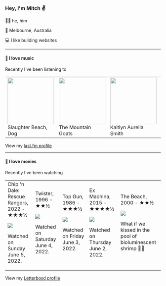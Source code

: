 <article><h3>Hey, I&#x27;m Mitch ✌️</h3><section><p>🙆‍♂️ he, him</p><p>📍 Melbourne, Australia</p><p>💻 I like building websites</p></section><hr/><section><h4>💽 I love music</h4><p>Recently I&#x27;ve been listening to</p><table><tbody><td><img src="https://lastfm.freetls.fastly.net/i/u/174s/562162c721d2ef39cbf67fe1a6d6fbb8.png" height="150px" alt="" role="presentation"/><br/>Slaughter Beach, Dog</td><td><img src="https://lastfm.freetls.fastly.net/i/u/174s/153955c4d6e20fd1ed6b45738676be42.png" height="150px" alt="" role="presentation"/><br/>The Mountain Goats</td><td><img src="https://lastfm.freetls.fastly.net/i/u/174s/a05726091663e1457cdba9ec4b6d07cc.png" height="150px" alt="" role="presentation"/><br/>Kaitlyn Aurelia Smith</td><td><img src="https://lastfm.freetls.fastly.net/i/u/174s/b7dc3b3c206ffb662530ac7b70157bca.png" height="150px" alt="" role="presentation"/><br/>Horsegirl</td><td><img src="https://lastfm.freetls.fastly.net/i/u/174s/c6629582f276e80e1255fccfdafc734e.png" height="150px" alt="" role="presentation"/><br/>Pinegrove</td></tbody></table><span>View my <a href="https://www.last.fm/user/mylsb">last.fm profile</a></span></section><hr/><section><h4>📼 I love movies</h4><p>Recently I&#x27;ve been watching</p><table><tbody><td>Chip &#x27;n Dale: Rescue Rangers, 2022 - ★★★½<br/><span> <p><img src="https://a.ltrbxd.com/resized/film-poster/3/5/4/5/4/1/354541-chip-n-dale-rescue-rangers-0-500-0-750-crop.jpg?k=b84d0896b8"/></p> <p>Watched on Sunday June 5, 2022.</p> </span></td><td>Twister, 1996 - ★★½<br/><span> <p><img src="https://a.ltrbxd.com/resized/film-poster/5/1/4/6/0/51460-twister-0-500-0-750-crop.jpg?k=b8a3f9d814"/></p> <p>Watched on Saturday June 4, 2022.</p> </span></td><td>Top Gun, 1986 - ★★★½<br/><span> <p><img src="https://a.ltrbxd.com/resized/sm/upload/e9/dh/nn/5w/fKSZl8ONN7DQh5ujgdObRIFmhiZ-0-500-0-750-crop.jpg?k=84989a431c"/></p> <p>Watched on Friday June 3, 2022.</p> </span></td><td>Ex Machina, 2015 - ★★★★½<br/><span> <p><img src="https://a.ltrbxd.com/resized/film-poster/1/8/7/9/8/6/187986-ex-machina-0-500-0-750-crop.jpg?k=a4bbb28370"/></p> <p>Watched on Thursday June 2, 2022.</p> </span></td><td>The Beach, 2000 - ★★½<br/><span> <p><img src="https://a.ltrbxd.com/resized/sm/upload/6z/mc/fc/co/2FBMTpxVgsAQOFQRMDUkGRsfREC-0-500-0-750-crop.jpg?k=078fdbb984"/></p> <p>What if we kissed in the pool of bioluminescent shrimp 🫣😳</p> </span></td></tbody></table><span>View my <a href="https://letterboxd.com/myslab/">Letterboxd profile</a></span></section></article>